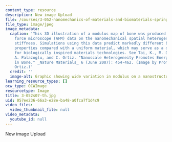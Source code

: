 ```yaml
---
content_type: resource
description: New image Upload
file: /courses/3-052-nanomechanics-of-materials-and-biomaterials-spring-2007/057ee23666a3e28eba48a0fca7f1d4c9_3-052s07-th.jpg
file_type: image/jpeg
image_metadata:
  caption: 'This 3D illustration of a modulus map of bone was produced using atomic
    force microscope (AFM) data on the nanomechanical spatial heterogeneity of bone
    stiffness. Simulations using this data predict markedly different biomechanical
    properties compared with a uniform material, which may serve as a design consideration
    for biologically inspired materials technologies. See Tai, K., M. Dao, S. Suresh,
    A. Palazoglu, and C. Ortiz. "Nanoscale Heterogeneity Promotes Energy Dissipation
    in Bone." _Nature Materials_ 6 (June 2007): 454-462. (Image by Prof. Christine
    Ortiz.)'
  credit: ''
  image-alt: Graphic showing wide variation in modulus on a nanostructure level.
learning_resource_types: []
ocw_type: OCWImage
resourcetype: Image
title: 3-052s07-th.jpg
uid: 057ee236-66a3-e28e-ba48-a0fca7f1d4c9
video_files:
  video_thumbnail_file: null
video_metadata:
  youtube_id: null
---
```

New image Upload

